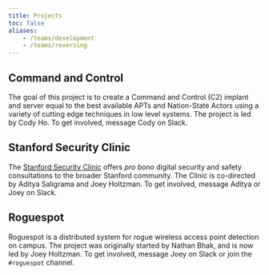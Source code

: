 ```yaml
---
title: Projects
toc: false
aliases:
    - /teams/development
    - /teams/reversing
---
```


## Command and Control
The goal of this project is to create a Command and Control (C2) implant and server equal to the best available APTs and Nation-State Actors using a variety of cutting edge techniques in low level systems. The project is led by Cody Ho. To get involved, message Cody on Slack.

## Stanford Security Clinic

The [Stanford Security Clinic](https://securityclinic.org) offers *pro bono* digital security and safety consultations to the broader Stanford community. The Clinic is co-directed by Aditya Saligrama and Joey Holtzman. To get involved, message Aditya or Joey on Slack.

## Roguespot

Roguespot is a distributed system for rogue wireless access point detection on campus. The project was originally started by Nathan Bhak, and is now led by Joey Holtzman. To get involved, message Joey on Slack or join the `#roguespot` channel.
